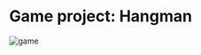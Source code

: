 <h1>Game project: Hangman</h1>

![game](https://user-images.githubusercontent.com/42303378/69045473-32148880-09f7-11ea-903f-a7f044e9c838.JPG)

